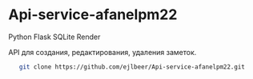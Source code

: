 # Api-service-afanelpm22
Python Flask SQLite Render

API для создания, редактирования, удаления заметок.

```bash
   git clone https://github.com/ejlbeer/Api-service-afanelpm22.git
